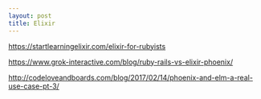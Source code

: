 ```yaml
---
layout: post
title: Elixir
---
```


https://startlearningelixir.com/elixir-for-rubyists

https://www.grok-interactive.com/blog/ruby-rails-vs-elixir-phoenix/

http://codeloveandboards.com/blog/2017/02/14/phoenix-and-elm-a-real-use-case-pt-3/
